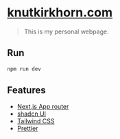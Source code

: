 # [knutkirkhorn.com](https://knutkirkhorn.com/)

> This is my personal webpage.

## Run

```sh
npm run dev
```

## Features

- [Next.js App router](https://nextjs.org/docs/app)
- [shadcn UI](https://ui.shadcn.com/)
- [Tailwind CSS](https://tailwindcss.com/)
- [Prettier](https://prettier.io/)
